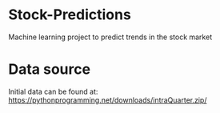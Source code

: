 # Stock-Predictions
Machine learning project to predict trends in the stock market

# Data source
Initial data can be found at:  https://pythonprogramming.net/downloads/intraQuarter.zip/
